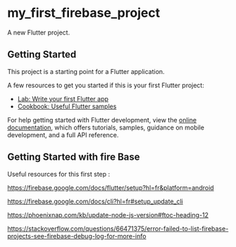 # my_first_firebase_project

A new Flutter project.

## Getting Started

This project is a starting point for a Flutter application.

A few resources to get you started if this is your first Flutter project:

- [Lab: Write your first Flutter app](https://docs.flutter.dev/get-started/codelab)
- [Cookbook: Useful Flutter samples](https://docs.flutter.dev/cookbook)

For help getting started with Flutter development, view the
[online documentation](https://docs.flutter.dev/), which offers tutorials,
samples, guidance on mobile development, and a full API reference.

## Getting Started with fire Base

Useful resources for this first step :

https://firebase.google.com/docs/flutter/setup?hl=fr&platform=android

https://firebase.google.com/docs/cli?hl=fr#setup_update_cli

https://phoenixnap.com/kb/update-node-js-version#ftoc-heading-12

https://stackoverflow.com/questions/66471375/error-failed-to-list-firebase-projects-see-firebase-debug-log-for-more-info

